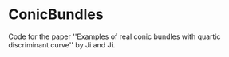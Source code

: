 # ConicBundles
Code for the paper ''Examples of real conic bundles with quartic discriminant curve'' by Ji and Ji.
